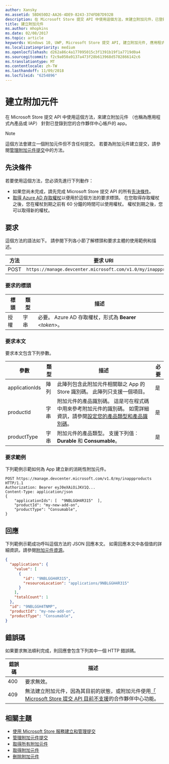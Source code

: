 ```yaml
---
author: Xansky
ms.assetid: 5BD650D2-AA26-4DE9-8243-374FDB7D932B
description: 在 Microsoft Store 提交 API 中使用這個方法，來建立附加元件，已登錄到您 PartnerCenter 帳戶的應用程式。
title: 建立附加元件
ms.author: mhopkins
ms.date: 02/08/2017
ms.topic: article
keywords: Windows 10, UWP, Microsoft Store 提交 API, 建立附加元件, 應用程式內產品, IAP
ms.localizationpriority: medium
ms.openlocfilehash: d262a86c4a177095015c3f1391b19f1a7719d0a4
ms.sourcegitcommit: f2c9a050a9137a473f28b613968d5782866142c6
ms.translationtype: MT
ms.contentlocale: zh-TW
ms.lasthandoff: 11/09/2018
ms.locfileid: "6254896"
---
```

# <a name="create-an-add-on"></a>建立附加元件

在 Microsoft Store 提交 API 中使用這個方法，來建立附加元件 （也稱為應用程式內產品或 IAP） 針對已登錄到您的合作夥伴中心帳戶的 app。

> [!NOTE]
> 這個方法會建立一個附加元件但不含任何提交。 若要為附加元件建立提交，請參閱[管理附加元件提交](manage-add-on-submissions.md)中的方法。

## <a name="prerequisites"></a>先決條件

若要使用這個方法，您必須先進行下列動作：

* 如果您尚未完成，請先完成 Microsoft Store 提交 API 的所有[先決條件](create-and-manage-submissions-using-windows-store-services.md#prerequisites)。
* [取得 Azure AD 存取權杖](create-and-manage-submissions-using-windows-store-services.md#obtain-an-azure-ad-access-token)以便用於這個方法的要求標頭。 在您取得存取權杖之後，您在權杖到期之前有 60 分鐘的時間可以使用權杖。 權杖到期之後，您可以取得新的權杖。

## <a name="request"></a>要求

這個方法的語法如下。 請參閱下列各小節了解標頭和要求主體的使用範例和描述。

| 方法 | 要求 URI                                                      |
|--------|------------------------------------------------------------------|
| POST    | ```https://manage.devcenter.microsoft.com/v1.0/my/inappproducts``` |


### <a name="request-header"></a>要求的標頭

| 標頭        | 類型   | 描述                                                                 |
|---------------|--------|-----------------------------------------------------------------------------|
| 授權 | 字串 | 必要。 Azure AD 存取權杖，形式為 **Bearer** &lt;*token*&gt;。 |


### <a name="request-body"></a>要求本文

要求本文包含下列參數。

|  參數  |  類型  |  描述  |  必要  |
|------|------|------|------|
|  applicationIds  |  陣列  |  此陣列包含此附加元件相關聯之 App 的 Store 識別碼。 此陣列只支援一個項目。   |  是  |
|  productId  |  字串  |  附加元件的產品識別碼。 這是可在程式碼中用來參考附加元件的識別碼。 如需詳細資訊，請參閱[設定您的產品類型和產品識別碼](https://msdn.microsoft.com/windows/uwp/publish/set-your-iap-product-id)。  |  是  |
|  productType  |  字串  |  附加元件的產品類型。 支援下列值︰**Durable** 和 **Consumable**。  |  是  |


### <a name="request-example"></a>要求範例

下列範例示範如何為 App 建立新的消耗性附加元件。

```syntax
POST https://manage.devcenter.microsoft.com/v1.0/my/inappproducts HTTP/1.1
Authorization: Bearer eyJ0eXAiOiJKV1Q...
Content-Type: application/json
{
    "applicationIds": [  "9NBLGGH4R315"  ],
    "productId": "my-new-add-on",
    "productType": "Consumable",
}
```

## <a name="response"></a>回應

下列範例示範成功呼叫這個方法的 JSON 回應本文。 如需回應本文中各個值的詳細資訊，請參閱[附加元件資源](manage-add-ons.md#add-on-object)。

```json
{
  "applications": {
    "value": [
      {
        "id": "9NBLGGH4R315",
        "resourceLocation": "applications/9NBLGGH4R315"
      }
    ],
    "totalCount": 1
  },
  "id": "9NBLGGH4TNMP",
  "productId": "my-new-add-on",
  "productType": "Consumable",
}
```

## <a name="error-codes"></a>錯誤碼

如果要求無法順利完成，則回應會包含下列其中一個 HTTP 錯誤碼。

| 錯誤碼 |  描述                                                                                                                                                                           |
|--------|------------------|
| 400  | 要求無效。 |
| 409  | 無法建立附加元件，因為其目前的狀態，或附加元件使用[「 Microsoft Store 提交 API 目前不支援](create-and-manage-submissions-using-windows-store-services.md#not_supported)的合作夥伴中心功能。 |   


## <a name="related-topics"></a>相關主題

* [使用 Microsoft Store 服務建立和管理提交](create-and-manage-submissions-using-windows-store-services.md)
* [管理附加元件提交](manage-add-on-submissions.md)
* [取得所有附加元件](get-all-add-ons.md)
* [取得附加元件](get-an-add-on.md)
* [刪除附加元件](delete-an-add-on.md)
